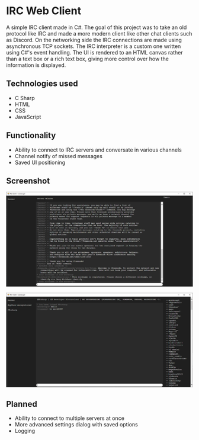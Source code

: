 # IRC Web Client
A simple IRC client made in C#. The goal of this project was to take an old protocol like IRC and made a more modern client like other chat clients such as Discord. On the networking side the IRC connections are made using asynchronous TCP sockets. The IRC interpreter is a custom one written using C#'s event handling. The UI is rendered to an HTML canvas rather than a text box or a rich text box, giving more control over how the information is displayed.

## Technologies used
* C Sharp
* HTML
* CSS
* JavaScript

## Functionality
* Ability to connect to IRC servers and conversate in various channels
* Channel notify of missed messages
* Saved UI positioning

## Screenshot
![IRC Client](ss1.jpg?raw=true "IRC Client")

![IRC Client](ss2.jpg?raw=true "IRC Client")

## Planned
* Ability to connect to multiple servers at once
* More advanced settings dialog with saved options
* Logging